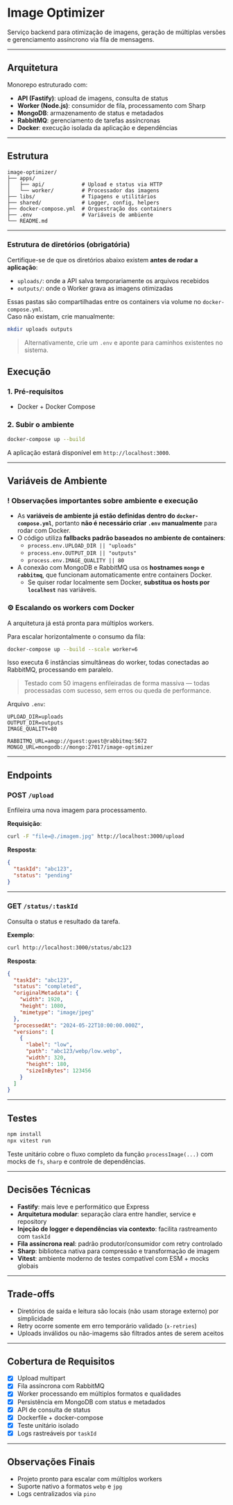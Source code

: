 
# Image Optimizer

Serviço backend para otimização de imagens, geração de múltiplas versões e gerenciamento assíncrono via fila de mensagens.

---

## Arquitetura

Monorepo estruturado com:

- **API (Fastify)**: upload de imagens, consulta de status
- **Worker (Node.js)**: consumidor de fila, processamento com Sharp
- **MongoDB**: armazenamento de status e metadados
- **RabbitMQ**: gerenciamento de tarefas assíncronas
- **Docker**: execução isolada da aplicação e dependências

---

## Estrutura

```plaintext
image-optimizer/
├── apps/
│   ├── api/            # Upload e status via HTTP
│   └── worker/         # Processador das imagens
├── libs/               # Tipagens e utilitários
├── shared/             # Logger, config, helpers
├── docker-compose.yml  # Orquestração dos containers
├── .env                # Variáveis de ambiente
└── README.md
```

---

### Estrutura de diretórios (obrigatória)

Certifique-se de que os diretórios abaixo existem **antes de rodar a aplicação**:

- `uploads/`: onde a API salva temporariamente os arquivos recebidos
- `outputs/`: onde o Worker grava as imagens otimizadas

Essas pastas são compartilhadas entre os containers via volume no `docker-compose.yml`.  
Caso não existam, crie manualmente:

```bash
mkdir uploads outputs
```

> Alternativamente, crie um `.env` e aponte para caminhos existentes no sistema.

## Execução

### 1. Pré-requisitos

- Docker + Docker Compose

### 2. Subir o ambiente

```bash
docker-compose up --build
```

A aplicação estará disponível em `http://localhost:3000`.

---

## Variáveis de Ambiente

### ! Observações importantes sobre ambiente e execução

- As **variáveis de ambiente já estão definidas dentro do `docker-compose.yml`**, portanto **não é necessário criar `.env` manualmente** para rodar com Docker.
- O código utiliza **fallbacks padrão baseados no ambiente de containers**:
  - `process.env.UPLOAD_DIR || "uploads"`
  - `process.env.OUTPUT_DIR || "outputs"`
  - `process.env.IMAGE_QUALITY || 80`
- A conexão com MongoDB e RabbitMQ usa os **hostnames `mongo` e `rabbitmq`**, que funcionam automaticamente entre containers Docker.
  - Se quiser rodar localmente sem Docker, **substitua os hosts por `localhost`** nas variáveis.

### ⚙️ Escalando os workers com Docker

A arquitetura já está pronta para múltiplos workers.

Para escalar horizontalmente o consumo da fila:

```bash
docker-compose up --build --scale worker=6
```

Isso executa 6 instâncias simultâneas do worker, todas conectadas ao RabbitMQ, processando em paralelo.

> Testado com 50 imagens enfileiradas de forma massiva — todas processadas com sucesso, sem erros ou queda de performance.



Arquivo `.env`:

```env
UPLOAD_DIR=uploads
OUTPUT_DIR=outputs
IMAGE_QUALITY=80

RABBITMQ_URL=amqp://guest:guest@rabbitmq:5672
MONGO_URL=mongodb://mongo:27017/image-optimizer
```

---

## Endpoints

### POST `/upload`

Enfileira uma nova imagem para processamento.

**Requisição**:

```bash
curl -F "file=@./imagem.jpg" http://localhost:3000/upload
```

**Resposta**:

```json
{
  "taskId": "abc123",
  "status": "pending"
}
```

---

### GET `/status/:taskId`

Consulta o status e resultado da tarefa.

**Exemplo**:

```bash
curl http://localhost:3000/status/abc123
```

**Resposta**:

```json
{
  "taskId": "abc123",
  "status": "completed",
  "originalMetadata": {
    "width": 1920,
    "height": 1080,
    "mimetype": "image/jpeg"
  },
  "processedAt": "2024-05-22T10:00:00.000Z",
  "versions": [
    {
      "label": "low",
      "path": "abc123/webp/low.webp",
      "width": 320,
      "height": 180,
      "sizeInBytes": 123456
    }
  ]
}
```

---

## Testes

```bash
npm install
npx vitest run
```

Teste unitário cobre o fluxo completo da função `processImage(...)` com mocks de `fs`, `sharp` e controle de dependências.

---

## Decisões Técnicas

- **Fastify**: mais leve e performático que Express
- **Arquitetura modular**: separação clara entre handler, service e repository
- **Injeção de logger e dependências via contexto**: facilita rastreamento com `taskId`
- **Fila assíncrona real**: padrão produtor/consumidor com retry controlado
- **Sharp**: biblioteca nativa para compressão e transformação de imagem
- **Vitest**: ambiente moderno de testes compatível com ESM + mocks globais

---

## Trade-offs

- Diretórios de saída e leitura são locais (não usam storage externo) por simplicidade
- Retry ocorre somente em erro temporário validado (`x-retries`)
- Uploads inválidos ou não-imagems são filtrados antes de serem aceitos

---

## Cobertura de Requisitos

- [x] Upload multipart
- [x] Fila assíncrona com RabbitMQ
- [x] Worker processando em múltiplos formatos e qualidades
- [x] Persistência em MongoDB com status e metadados
- [x] API de consulta de status
- [x] Dockerfile + docker-compose
- [x] Teste unitário isolado
- [x] Logs rastreáveis por `taskId`

---

## Observações Finais

- Projeto pronto para escalar com múltiplos workers
- Suporte nativo a formatos `webp` e `jpg`
- Logs centralizados via `pino`
